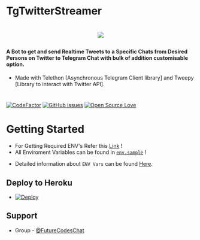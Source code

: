 # TgTwitterStreamer

# <p align="center"><a href="https://github.com/New-dev0/TgTwitterStreamer"><img src="https://github-readme-stats.vercel.app/api/pin?username=New-dev0&show_icons=true&theme=buefy&hide_border=false&repo=TgTwitterStreamer"></a></p>


#### A Bot to get and send Realtime Tweets to a Specific Chats from Desired Persons on Twitter to Telegram Chat with bulk of addition customisable option.
- Made with Telethon [Asynchronous Telegram Client library] and Tweepy [Library to interact with Twitter API].

#
[![CodeFactor](https://www.codefactor.io/repository/github/new-dev0/tgtwitterstreamer/badge)](https://www.codefactor.io/repository/github/new-dev0/tgtwitterstreamer)
[![GitHub issues](https://img.shields.io/github/issues/New-dev0/TgTWitterstreamer?color=red)](#)
[![Open Source Love](https://badges.frapsoft.com/os/v3/open-source.svg?v=103)](https://github.com/ellerbrock/open-source-badges/)



# Getting Started
* For Getting Required ENV's Refer this [Link](https://new-dev0.github.io/tgtwitterbot) !
* All Enviroment Variables can be found in [`env.sample`](https://github.com/New-dev0/TgTwitterStreamer/blob/main/.env.sample) !
- Detailed information about `ENV Vars` can be found [Here](./Guides/Vars.md).

## Deploy to Heroku
- [![Deploy](https://www.herokucdn.com/deploy/button.svg)](https://heroku.com/deploy)


## Support
- Group - [@FutureCodesChat](https://t.me/FutureCodesChat)
